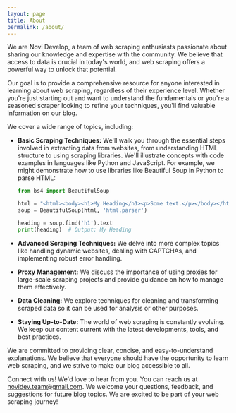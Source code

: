 ```yaml
---
layout: page
title: About
permalink: /about/
---
```


We are Novi Develop, a team of web scraping enthusiasts passionate about sharing our knowledge and expertise with the
community. We believe that access to data is crucial in today's world, and web scraping offers a powerful way to unlock
that potential.

Our goal is to provide a comprehensive resource for anyone interested in learning about web scraping, regardless of
their experience level. Whether you're just starting out and want to understand the fundamentals or you're a seasoned
scraper looking to refine your techniques, you'll find valuable information on our blog.

We cover a wide range of topics, including:

* **Basic Scraping Techniques:**  We'll walk you through the essential steps involved in extracting data from websites,
  from understanding HTML structure to using scraping libraries. We'll illustrate concepts with code examples in
  languages like Python and JavaScript. For example, we might demonstrate how to use libraries like Beautiful Soup in
  Python to parse HTML:

  ```python
  from bs4 import BeautifulSoup

  html = "<html><body><h1>My Heading</h1><p>Some text.</p></body></html>"
  soup = BeautifulSoup(html, 'html.parser')

  heading = soup.find('h1').text
  print(heading)  # Output: My Heading
  ```

* **Advanced Scraping Techniques:**  We delve into more complex topics like handling dynamic websites, dealing with
  CAPTCHAs, and implementing robust error handling.

* **Proxy Management:**  We discuss the importance of using proxies for large-scale scraping projects and provide
  guidance on how to manage them effectively.

* **Data Cleaning:**  We explore techniques for cleaning and transforming scraped data so it can be used for analysis or
  other purposes.

* **Staying Up-to-Date:** The world of web scraping is constantly evolving. We keep our content current with the latest
  developments, tools, and best practices.

We are committed to providing clear, concise, and easy-to-understand explanations. We believe that everyone should have
the opportunity to learn web scraping, and we strive to make our blog accessible to all.

Connect with us!  We'd love to hear from you. You can reach us at novidev.team@gmail.com. We welcome your questions,
feedback, and suggestions for future blog topics. We are excited to be part of your web scraping journey!

